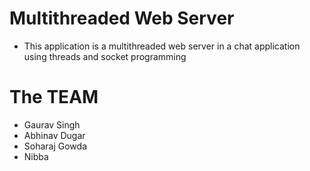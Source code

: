# Multithreaded Web Server
- This application is a multithreaded web server in a chat application using threads and socket programming
# The TEAM
- Gaurav Singh
- Abhinav Dugar
- Soharaj Gowda
- Nibba
